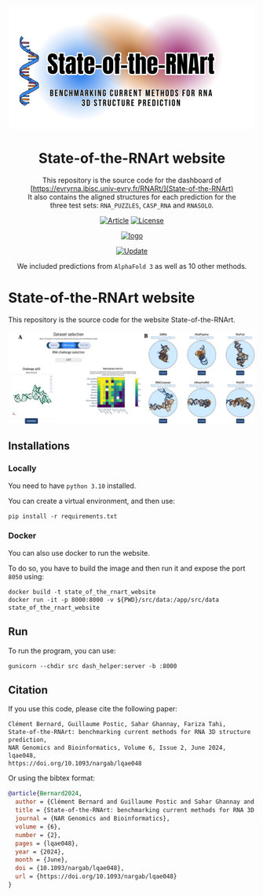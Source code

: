 
<div align="center">
<a href="https://doi.org/10.1093/nargab/lqae048" target="_blank" title="Go to article"><img width="500px" alt="logo" src="img/logo.svg"></a>
<a name="readme-top"></a>

# State-of-the-RNArt website

This repository is the source code for the dashboard of [https://evryrna.ibisc.univ-evry.fr/RNARt/](State-of-the-RNArt)
<br> It also contains the aligned structures for each prediction for the <br> three test sets: `RNA_PUZZLES`, `CASP_RNA` and `RNASOLO`.

[![Article][article_img]][article_url]
[![License][repo_license_img]][repo_license_url]


<a href="https://doi.org/10.1093/nargab/lqae048" target="_blank" title="Go to article"><img width="400px" alt="logo" src="src/assets/img/video3d.gif"></a>
<a name="readme-top"></a>


[![Update][update_img]][update_url]


We included predictions from `AlphaFold 3` as well as 10 other methods. 

</div>





# State-of-the-RNArt website

This repository is the source code for the website State-of-the-RNArt. 

![State-of-the-RNArt website](img/website_screenshot.png)

## Installations


### Locally
You need to have `python 3.10` installed. 

You can create a virtual environment, and then use:
```
pip install -r requirements.txt
```

### Docker
You can also use docker to run the website.

To do so, you have to build the image and then run it and expose the port `8050` using:

```
docker build -t state_of_the_rnart_website
docker run -it -p 8000:8000 -v ${PWD}/src/data:/app/src/data state_of_the_rnart_website
```

## Run

To run the program, you can use:

```
gunicorn --chdir src dash_helper:server -b :8000
```


## Citation

If you use this code, please cite the following paper:

```
Clément Bernard, Guillaume Postic, Sahar Ghannay, Fariza Tahi, 
State-of-the-RNArt: benchmarking current methods for RNA 3D structure prediction, 
NAR Genomics and Bioinformatics, Volume 6, Issue 2, June 2024, lqae048, 
https://doi.org/10.1093/nargab/lqae048
```

Or using the bibtex format:

```bibtex
@article{Bernard2024,
  author = {Clément Bernard and Guillaume Postic and Sahar Ghannay and Fariza Tahi},
  title = {State-of-the-RNArt: benchmarking current methods for RNA 3D structure prediction},
  journal = {NAR Genomics and Bioinformatics},
  volume = {6},
  number = {2},
  pages = {lqae048},
  year = {2024},
  month = {June},
  doi = {10.1093/nargab/lqae048},
  url = {https://doi.org/10.1093/nargab/lqae048}
}
```

<!-- Links -->

[article_img]: https://img.shields.io/badge/NAR_Genomics_and_Bioinformatics-Article-blue?style=for-the-badge&logo=none
[article_url]: https://doi.org/10.1093/nargab/lqae048
[repo_license_img]: https://img.shields.io/badge/license-Apache_2.0-red?style=for-the-badge&logo=none
[repo_license_url]: https://github.com/EvryRNA/state_of_the_rnart_viz/blob/main/LICENSE
[update_img]: https://img.shields.io/badge/Update_May_2024-AlphaFold3-green?style=for-the-badge&logo=none
[update_url]: https://github.com/EvryRNA/state_of_the_rnart_website/blob/main
